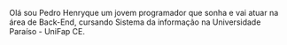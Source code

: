 Olá sou Pedro Henryque um jovem programador que sonha e vai atuar na área de Back-End, cursando Sistema da informação na Universidade Paraíso - UniFap CE.
